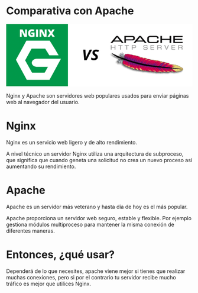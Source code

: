 # Comparativa con Apache

![foto](/imagenes/nginxapache.png)

Nginx y Apache son servidores web populares usados para enviar páginas web al navegador del usuario. 

# Nginx

Nginx es un servicio web ligero y de alto rendimiento.

A nivel técnico un servidor Nginx utiliza una arquitectura de subproceso, que significa que cuando geneta una solicitud no crea un nuevo proceso así aumentando su rendimiento.

# Apache

Apache es un servidor más veterano y hasta día de hoy es el más popular.

Apache proporciona un servidor web seguro, estable y flexible. Por ejemplo gestiona módulos multiproceso para mantener la misma conexión de diferentes maneras.

# Entonces, ¿qué usar?

Dependerá de lo que necesites, apache viene mejor si tienes que realizar muchas conexiones, pero si por el contrario tu servidor recibe mucho tráfico es mejor que utilices Nginx.
